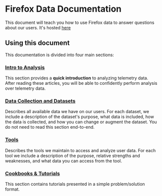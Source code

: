 # Firefox Data Documentation

This document will teach you how to use Firefox data
to answer questions about our users.
It's hosted [here](https://harterrt.github.io/firefox-data-docs/)

## Using this document

This documentation is divided into four main sections:

### [Intro to Analysis](concepts/learning_paths.adoc)
  This section provides a **quick introduction** to analyzing telemetry data.
  After reading these articles, you will be able to confidently perform analysis
  over telemetry data.
### [Data Collection and Datasets](data/README.md)
  Describes all available data we have on our users. 
  For each dataset, we include a description of the dataset's purpose,
  what data is included, how the data is collected,
  and how you can change or augment the dataset.
  You do not need to read this section end-to-end.
### [Tools](tools/README.md)
  Describes the tools we maintain to access and analyze user data.
  For each tool we include a description of the purpose, relative strengths
  and weaknesses, and what data you can access from the tool.
### [Cookbooks & Tutorials](tutorials/README.md)
  This section contains tutorials presented in a simple problem/solution format.


